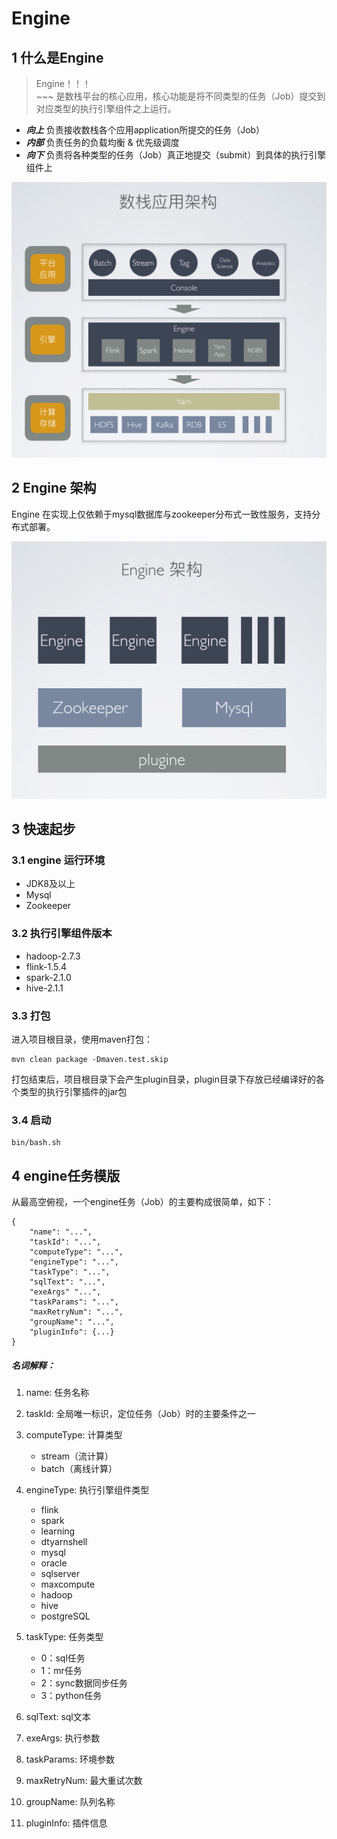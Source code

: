 # Engine

## 1 什么是Engine

> Engine！！！
><br/>~~~ 是数栈平台的核心应用，核心功能是将不同类型的任务（Job）提交到对应类型的执行引擎组件之上运行。


* ***向上*** 负责接收数栈各个应用application所提交的任务（Job）
* ***内部*** 负责任务的负载均衡 & 优先级调度
* ***向下*** 负责将各种类型的任务（Job）真正地提交（submit）到具体的执行引擎组件上

<div align=center>
	<img src=docs/images/dtinsight_artifact.png width=600 />
</div>

## 2 Engine 架构

Engine 在实现上仅依赖于mysql数据库与zookeeper分布式一致性服务，支持分布式部署。

<div align=center>
	<img src=docs/images/engine_artifact.png width=600 />
</div>

## 3 快速起步

### 3.1 engine 运行环境

* JDK8及以上
* Mysql
* Zookeeper

### 3.2 执行引擎组件版本

* hadoop-2.7.3
* flink-1.5.4
* spark-2.1.0
* hive-2.1.1



### 3.3 打包

进入项目根目录，使用maven打包：

```
mvn clean package -Dmaven.test.skip
```

打包结束后，项目根目录下会产生plugin目录，plugin目录下存放已经编译好的各个类型的执行引擎插件的jar包

### 3.4 启动

```
bin/bash.sh
```


## 4 engine任务模版

从最高空俯视，一个engine任务（Job）的主要构成很简单，如下：

```
{
    "name": "...",
    "taskId": "...",
    "computeType": "...",
    "engineType": "...",
    "taskType": "...",
    "sqlText": "...",
    "exeArgs" "...",
    "taskParams": "...",
    "maxRetryNum": "...",
    "groupName": "...",
    "pluginInfo": {...}
}
```

##### 名词解释：
1. name: 任务名称

2. taskId: 全局唯一标识，定位任务（Job）时的主要条件之一

3. computeType: 计算类型
	* stream（流计算）
	* batch（离线计算）
	
4. engineType: 执行引擎组件类型
    * flink
    * spark
    * learning
    * dtyarnshell
    * mysql
    * oracle
    * sqlserver
    * maxcompute
    * hadoop
    * hive
    * postgreSQL
   	
5. taskType: 任务类型
	* 0：sql任务
	* 1：mr任务
	* 2：sync数据同步任务
	* 3：python任务
	
6. sqlText: sql文本
7. exeArgs: 执行参数
8. taskParams: 环境参数
9. maxRetryNum: 最大重试次数
10. groupName: 队列名称
11. pluginInfo: 插件信息